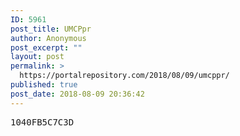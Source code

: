 ```yaml
---
ID: 5961
post_title: UMCPpr
author: Anonymous
post_excerpt: ""
layout: post
permalink: >
  https://portalrepository.com/2018/08/09/umcppr/
published: true
post_date: 2018-08-09 20:36:42
---
```

<pre>1040FB5C7C3D</pre>